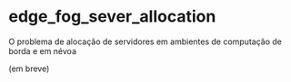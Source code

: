 # edge_fog_sever_allocation
O problema de alocação de servidores em ambientes de computação de borda e em névoa


(em breve)